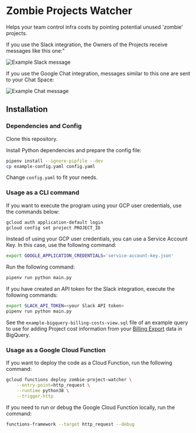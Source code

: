 # Zombie Projects Watcher

Helps your team control infra costs by pointing potential unused 'zombie' projects.

If you use the Slack integration, the Owners of the Projects receive messages like this one:"

![Example Slack message](example-slack-message.png?raw=true "Example Slack message")

If you use the Google Chat integration, messages similar to this one are sent to your Chat Space:

![Example Chat message](example-chat-message.png?raw=true "Example Chat message")

## Installation

### Dependencies and Config

Clone this repository.

Install Python dependencies and prepare the config file:

```bash
pipenv install --ignore-pipfile --dev
cp example-config.yaml config.yaml
```

Change `config.yaml` to fit your needs.

### Usage as a CLI command


If you want to execute the program using your GCP user credentials, use the commands below:
```bash
gcloud auth application-default login
gcloud config set project PROJECT_ID
```

Instead of using your GCP user credentials, you can use a Service Account Key. In this case, use the following command:

```bash
export GOOGLE_APPLICATION_CREDENTIALS='service-account-key.json'
```

Run the following command:

```bash
pipenv run python main.py
```

If you have created an API token for the Slack integration, execute the following commands:

```bash
export SLACK_API_TOKEN=<your Slack API token>
pipenv run python main.py
```

See the `example-bigquery-billing-costs-view.sql` file of an example query to use for adding Project cost information from your [Billing Export](https://cloud.google.com/billing/docs/how-to/export-data-bigquery) data in BigQuery.

### Usage as a Google Cloud Function

If you want to deploy the code as a Cloud Function, run the following command:

```bash
gcloud functions deploy zombie-project-watcher \
    --entry-point=http_request \
    --runtime python38 \
    --trigger-http
```

If you need to run or debug the  Google Cloud Function locally, run the command:

```bash
functions-framework --target http_request --debug
```
